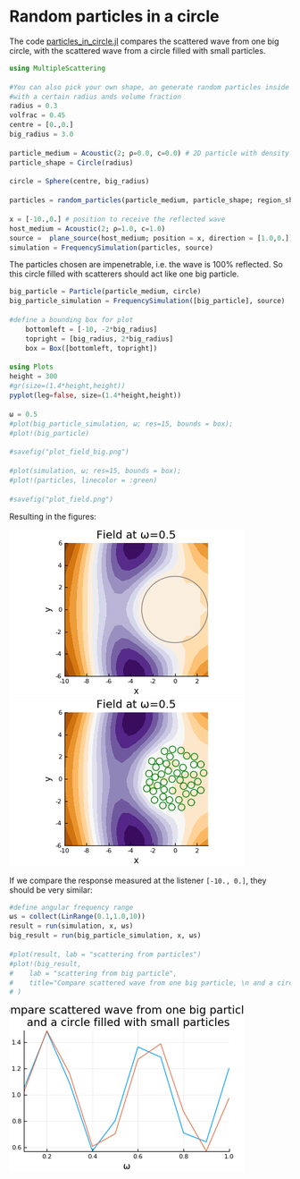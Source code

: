 # Random particles in a circle

The code [particles_in_circle.jl](particles_in_circle.jl) compares the scattered wave from one big circle, with the scattered wave from a circle filled with small particles.

```julia
using MultipleScattering

#You can also pick your own shape, an generate random particles inside it
#with a certain radius ands volume fraction
radius = 0.3
volfrac = 0.45
centre = [0.,0.]
big_radius = 3.0

particle_medium = Acoustic(2; ρ=0.0, c=0.0) # 2D particle with density ρ = 0.0 and soundspeed c = 0.0
particle_shape = Circle(radius)

circle = Sphere(centre, big_radius)

particles = random_particles(particle_medium, particle_shape; region_shape = circle, volume_fraction = volfrac, seed=1)

x = [-10.,0.] # position to receive the reflected wave
host_medium = Acoustic(2; ρ=1.0, c=1.0)
source =  plane_source(host_medium; position = x, direction = [1.0,0.])
simulation = FrequencySimulation(particles, source)
```
The particles chosen are impenetrable, i.e. the wave is 100\% reflected. So this circle filled with scatterers should act like one big particle.
```julia
big_particle = Particle(particle_medium, circle)
big_particle_simulation = FrequencySimulation([big_particle], source)

#define a bounding box for plot
    bottomleft = [-10, -2*big_radius]
    topright = [big_radius, 2*big_radius]
    box = Box([bottomleft, topright])

using Plots
height = 300
#gr(size=(1.4*height,height))
pyplot(leg=false, size=(1.4*height,height))

ω = 0.5
#plot(big_particle_simulation, ω; res=15, bounds = box);
#plot!(big_particle)

#savefig("plot_field_big.png")

#plot(simulation, ω; res=15, bounds = box);
#plot!(particles, linecolor = :green)

#savefig("plot_field.png")
```
Resulting in the figures:

![The field with big particle](plot_field_big.png)
![The field with particles](plot_field.png)

If we compare the response measured at the listener `[-10., 0.]`, they should be very similar:
```julia
#define angular frequency range
ωs = collect(LinRange(0.1,1.0,10))
result = run(simulation, x, ωs)
big_result = run(big_particle_simulation, x, ωs)

#plot(result, lab = "scattering from particles")
#plot!(big_result,
#    lab = "scattering from big particle",
#    title="Compare scattered wave from one big particle, \n and a circle filled with small particles"
# )
```
![The response comparison](plot_response_compare.png)

